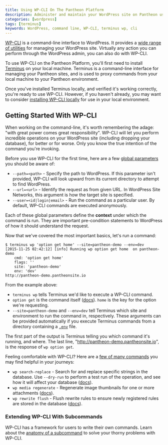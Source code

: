 ```yaml
---
title: Using WP-CLI On The Pantheon Platform
description: Administer and maintain your WordPress site on Pantheon using the command-line.
categories: [wordpress]
tags: [terminus]
keywords: WordPress, command line, WP-CLI, terminus wp, cli
---
```


[WP-CLI](http://wp-cli.org/) is a command-line interface to WordPress. It provides a [wide range of utilities](http://wp-cli.org/commands/) for managing your WordPress site. Virtually any action you can perform through the WordPress admin, you can also do with WP-CLI.

To use WP-CLI on the Pantheon Platform, you'll first need to install [Terminus](/docs/terminus/) on your local machine. Terminus is a command-line interface for managing your Pantheon sites, and is used to proxy commands from your local machine to your Pantheon environment.

Once you've installed Terminus locally, and verified it's working correctly, you're ready to use WP-CLI. However, if you haven't already, you may want to consider [installing WP-CLI locally](http://wp-cli.org/#install) for use in your local environment.

## Getting Started With WP-CLI

When working on the command-line, it's worth remembering the adage: "with great power comes great responsibility". WP-CLI will let you perform incredible operations on your WordPress site (including dropping your database), for better or for worse. Only you know the true intention of the command you're invoking.

Before you use WP-CLI for the first time, here are a few [global parameters](http://wp-cli.org/config/) you should be aware of:

* `--path=<path>` - Specify the path to WordPress. If this parameter isn't provided, WP-CLI will look upward from its current directory to attempt to find WordPress.
* `--url=<url>` - Identify the request as from given URL. In WordPress Site Networks, this argument is how the target site is specified.
* `--user=<id|login|email>` - Run the command as a particular user. By default, WP-CLI commands are executed anonymously.

Each of these global parameters define the **context** under which the command is run. They are important pre-condition statements to WordPress of how it should understand the request.

Now that we've covered the most important basics, let's run a command:

    $ terminus wp 'option get home' --site=pantheon-demo --env=dev
    [2015-11-25 02:42:12] [info] Running wp option get home  on pantheon-demo
        cmd: 'option get home'
        flags: ''
        site: 'pantheon-demo'
        env: 'dev'
    http://pantheon-demo.pantheonsite.io

From the example above:

* `terminus wp` tells Terminus we'd like to execute a WP-CLI command.
* `option get` is the command itself ([docs](http://wp-cli.org/commands/option/get/)). `home` is the key for the option we're requesting.
* `--site=pantheon-demo` and `--env=dev` tell Terminus which site and environment to run the command in, respectively. These arguments can be provided automatically if you execute Terminus commands from a directory containing a [`.env`](https://github.com/pantheon-systems/cli/blob/master/.env.example) file.

The first part of the output is Terminus telling you which command it's running, and where. The last line, "http://pantheon-demo.pantheonsite.io", is the response of `wp option get`.

Feeling comfortable with WP-CLI? Here are a [few of many commands](http://wp-cli.org/commands/) you may find helpful in your journeys:

* `wp search-replace` - Search for and replace specific strings in the database. Use `--dry-run` to perform a test run of the operation, and see how it will affect your database ([docs](http://wp-cli.org/commands/search-replace/)).
* `wp media regenerate` - Regenerate image thumbnails for one or more attachments ([docs](http://wp-cli.org/commands/media/regenerate/)).
* `wp rewrite flush` - Flush rewrite rules to ensure newly registered rules are stored in the database ([docs](http://wp-cli.org/commands/rewrite/flush/)).

### Extending WP-CLI With Subcommands

WP-CLI has a framework for users to write their own commands. Learn about the [anatomy of a subcommand](https://github.com/wp-cli/wp-cli/wiki/Commands-Cookbook#anatomy) to solve your thorny problems with WP-CLI.
